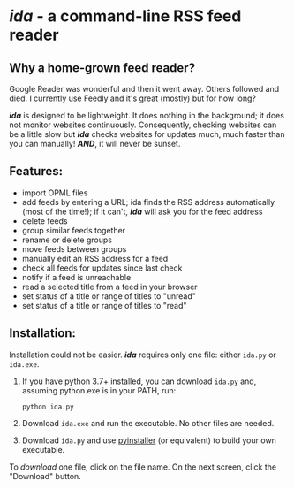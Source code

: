 # **_ida_ - a command-line RSS feed reader**

## **Why a home-grown feed reader?**
Google Reader was wonderful and then it went away. Others followed and died. I currently use Feedly and it's great (mostly) but for how long?

**_ida_** is designed to be lightweight. It does nothing in the background; it does not monitor websites continuously. Consequently, checking websites can be a little slow but **_ida_** checks websites for updates much, much faster than you can manually! **_AND_**, it will never be sunset.

## **Features:**
- import OPML files
- add feeds by entering a URL; ida finds the RSS address automatically (most of the time!); if it can't, **_ida_** will ask you for the feed address
- delete feeds
- group similar feeds together
- rename or delete groups
- move feeds between groups
- manually edit an RSS address for a feed
- check all feeds for updates since last check
- notify if a feed is unreachable
- read a selected title from a feed in your browser
- set status of a title or range of titles to "unread"
- set status of a title or range of titles to "read"

## **Installation:**
Installation could not be easier. **_ida_** requires only one file: either `ida.py` or `ida.exe`. 

1. If you have python 3.7+ installed, you can download `ida.py` and, assuming python.exe is in your PATH, run:
   
    `python ida.py`

2. Download `ida.exe` and run the executable. No other files are needed.

3. Download `ida.py` and use [pyinstaller](https://www.pyinstaller.org/) (or equivalent) to build your own executable.

To _download_ one file, click on the file name. On the next screen, click the "Download" button.